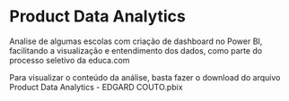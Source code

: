 # Product Data Analytics

<p> Analise de algumas escolas com criação de dashboard no Power BI, facilitando a visualização e entendimento dos dados, como parte do processo seletivo da educa.com </p>

<p> Para visualizar o conteúdo da análise, basta fazer o download do arquivo Product Data Analytics - EDGARD COUTO.pbix </p>
